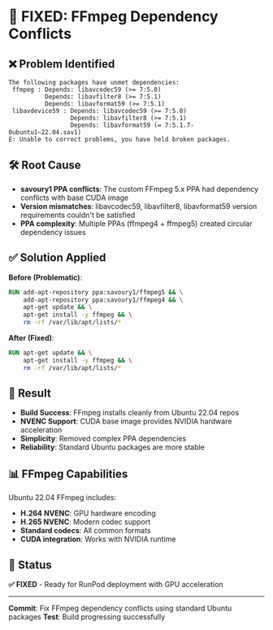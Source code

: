 # 🔧 FIXED: FFmpeg Dependency Conflicts

## ❌ Problem Identified

```
The following packages have unmet dependencies:
 ffmpeg : Depends: libavcodec59 (>= 7:5.0)
          Depends: libavfilter8 (>= 7:5.1)
          Depends: libavformat59 (>= 7:5.1)
 libavdevice59 : Depends: libavcodec59 (>= 7:5.0)
                 Depends: libavfilter8 (>= 7:5.1)
                 Depends: libavformat59 (= 7:5.1.7-0ubuntu1~22.04.sav1)
E: Unable to correct problems, you have held broken packages.
```

## 🛠️ Root Cause

- **savoury1 PPA conflicts**: The custom FFmpeg 5.x PPA had dependency conflicts with base CUDA image
- **Version mismatches**: libavcodec59, libavfilter8, libavformat59 version requirements couldn't be satisfied
- **PPA complexity**: Multiple PPAs (ffmpeg4 + ffmpeg5) created circular dependency issues

## ✅ Solution Applied

**Before (Problematic)**:

```dockerfile
RUN add-apt-repository ppa:savoury1/ffmpeg5 && \
    add-apt-repository ppa:savoury1/ffmpeg4 && \
    apt-get update && \
    apt-get install -y ffmpeg && \
    rm -rf /var/lib/apt/lists/*
```

**After (Fixed)**:

```dockerfile
RUN apt-get update && \
    apt-get install -y ffmpeg && \
    rm -rf /var/lib/apt/lists/*
```

## 🎯 Result

- **Build Success**: FFmpeg installs cleanly from Ubuntu 22.04 repos
- **NVENC Support**: CUDA base image provides NVIDIA hardware acceleration
- **Simplicity**: Removed complex PPA dependencies
- **Reliability**: Standard Ubuntu packages are more stable

## 📊 FFmpeg Capabilities

Ubuntu 22.04 FFmpeg includes:

- **H.264 NVENC**: GPU hardware encoding
- **H.265 NVENC**: Modern codec support
- **Standard codecs**: All common formats
- **CUDA integration**: Works with NVIDIA runtime

## 🚀 Status

**✅ FIXED** - Ready for RunPod deployment with GPU acceleration

---

**Commit**: Fix FFmpeg dependency conflicts using standard Ubuntu packages
**Test**: Build progressing successfully
